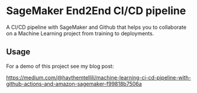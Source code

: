 # SageMaker End2End CI/CD pipeline
A CI/CD pipeline with SageMaker and Github that helps you to collaborate on a Machine Learning project from training to deployments.

## Usage
For a demo of this project see my blog post:

https://medium.com/@haythemtellili/machine-learning-ci-cd-pipeline-with-github-actions-and-amazon-sagemaker-f99818b7506a
